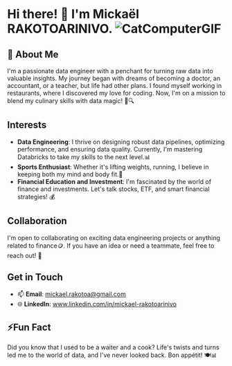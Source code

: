 # Hi there! 👋 I'm Mickaël RAKOTOARINIVO. ![CatComputerGIF](https://github.com/DOX69/DOX69/assets/163923520/39712a7c-b9bc-49aa-9391-f70c7be1aa57)


## 👀 About Me
I'm a passionate data engineer with a penchant for turning raw data into valuable insights. My journey began with dreams of becoming a doctor, an accountant, or a teacher, but life had other plans. I found myself working in restaurants, where I discovered my love for coding. Now, I'm on a mission to blend my culinary skills with data magic! 🍳🔍

## Interests
- **Data Engineering**: I thrive on designing robust data pipelines, optimizing performance, and ensuring data quality. Currently, I'm mastering Databricks to take my skills to the next level.📊
- **Sports Enthusiast**: Whether it's lifting weights, running, I believe in keeping both my mind and body fit.💪
- **Financial Education and Investment**: I'm fascinated by the world of finance and investments. Let's talk stocks, ETF, and smart financial strategies! 💰

## Collaboration
I'm open to collaborating on exciting data engineering projects or anything related to finance🪙. If you have an idea or need a teammate, feel free to reach out! 🤝

## Get in Touch
- 📫 **Email**: mickael.rakotoa@gmail.com
- 🌐 **LinkedIn**: www.linkedin.com/in/mickael-rakotoarinivo

## ⚡Fun Fact
Did you know that I used to be a waiter and a cook? Life's twists and turns led me to the world of data, and I've never looked back. Bon appétit! 🍽️📊
